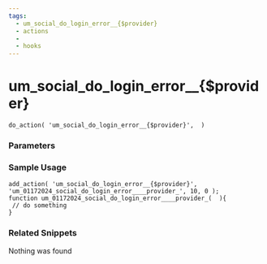 ```yaml
---
tags: 
  - um_social_do_login_error__{$provider}
  - actions
  - 
  - hooks
---
```

# um\_social\_do\_login\_error\_\_{$provider}

``` php:no-line-numbers
do_action( 'um_social_do_login_error__{$provider}',  )
```
<div class='hook-sep'></div>

### Parameters

<div class='hook-sep'></div>



### Sample Usage

``` php:no-line-numbers
add_action( 'um_social_do_login_error__{$provider}', 'um_01172024_social_do_login_error____provider_', 10, 0 );
function um_01172024_social_do_login_error____provider_(  ){
 // do something
}
```
<div class='hook-sep'></div>



### Related Snippets

Nothing was found

